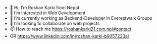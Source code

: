 - 👋 Hi, I’m Roshan Karki from Nepal
- 👀 I’m interested in Web Development 
- 🌱 I’m currently working as Backend-Developer in Everestwalk Groups
- 💞️ I’m looking to collaborate on web projects
- 📫 How to reach me https://roshankarki21.com.np/#contact
- OR https://www.linkedin.com/in/roshan-karki-b9057223a/

<!---
roshan2057/roshan2057 is a ✨ special ✨ repository because its `README.md` (this file) appears on your GitHub profile.
You can click the Preview link to take a look at your changes.
--->
